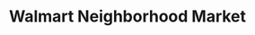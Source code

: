---
title: "Walmart Neighborhood Market"
url: /riverton/walmart-neighborhood-market/
shop: supermarket
---